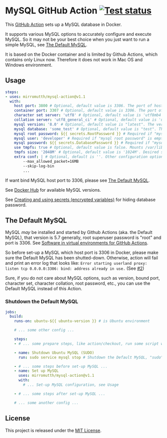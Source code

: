 # MySQL GitHub Action [![Test status](https://github.com/mirromutth/mysql-action/workflows/test/badge.svg)](https://github.com/stronk7/mysql-action/actions)

This [GitHub Action](https://github.com/features/actions) sets up a MySQL database in Docker.

It supports various MySQL options to accurately configure and execute MySQL. So it may not be your best choice when you just want to run a simple MySQL, see [The Default MySQL](#the-default-mysql).

It is based on the Docker container and is limited by Github Actions, which contains only Linux now. Therefore it does not work in Mac OS and Windows environment.

## Usage

```yaml
steps:
- uses: mirromutth/mysql-action@v1.1
  with:
    host port: 3800 # Optional, default value is 3306. The port of host
    container port: 3307 # Optional, default value is 3306. The port of container
    character set server: 'utf8' # Optional, default value is 'utf8mb4'. The '--character-set-server' option for mysqld
    collation server: 'utf8_general_ci' # Optional, default value is 'utf8mb4_general_ci'. The '--collation-server' option for mysqld
    mysql version: '8.0' # Optional, default value is "latest". The version of the MySQL
    mysql database: 'some_test' # Optional, default value is "test". The specified database which will be create
    mysql root password: ${{ secrets.RootPassword }} # Required if "mysql user" is empty, default is empty. The root superuser password
    mysql user: 'developer' # Required if "mysql root password" is empty, default is empty. The superuser for the specified database. Can use secrets, too
    mysql password: ${{ secrets.DatabasePassword }} # Required if "mysql user" exists. The password for the "mysql user"
    use tmpfs: true # Optional, default value is false. Mounts /var/lib/mysql to tmpfs (i.e. in RAM) for increased performance
    tmpfs size: '2048M' # Optional, default value is '1024M'. Desired size of above-mentioned tmpfs volume
    extra conf: | # Optional, default is ''. Other configuration options to be added on startup.
        --max_allowed_packet=16MB
        --skip-log-bin
        ...
```

If want bind MySQL host port to 3306, please see [The Default MySQL](#the-default-mysql).

See [Docker Hub](https://hub.docker.com/_/mysql) for available MySQL versions.

See [Creating and using secrets (encrypted variables)](https://help.github.com/en/articles/virtual-environments-for-github-actions#creating-and-using-secrets-encrypted-variables) for hiding database password.

## The Default MySQL

MySQL *may* be installed and started by Github Actions (aka. the Default MySQL), that version is 5.7 generally, root superuser password is "root" and port is 3306. See [Software in virtual environments for GitHub Actions](https://help.github.com/en/articles/software-in-virtual-environments-for-github-actions).

So before set-up a MySQL which host port is 3306 in Docker, please make sure the Default MySQL has been shutted-down. Otherwise, action will fail and print an error log that looks like: `Error starting userland proxy: listen tcp 0.0.0.0:3306: bind: address already in use.` (See [#2](https://github.com/mirromutth/mysql-action/issues/2))

Sure, if you do not care about MySQL options, such as version, bound port, character set, character collation, root password, etc., you can use the Default MySQL instead of this Action.

### Shutdown the Default MySQL

```yaml
jobs:
  build:
    runs-on: ubuntu-${{ ubuntu-version }} # is Ubuntu environment

    # ... some other config ...

    steps:
    - # ... some prepare steps, like action/checkout, run some script without MySQL, etc.

    - name: Shutdown Ubuntu MySQL (SUDO)
      run: sudo service mysql stop # Shutdown the Default MySQL, "sudo" is necessary, please not remove it

    - # ... some steps before set-up MySQL ...
    - name: Set up MySQL
      uses: mirromutth/mysql-action@v1.1
      with:
        # ... Set-up MySQL configuration, see Usage

    - # ... some steps after set-up MySQL ...

    # ... some another config ...
```

## License

This project is released under the [MIT License](LICENSE).
